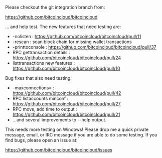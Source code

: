 Please checkout the git integration branch from:

https://github.com/bitcoincloud/bitcoincloud

... and help test.  The new features that need testing are:

* -nolisten : https://github.com/bitcoincloud/bitcoincloud/pull/11
* -rescan : scan block chain for missing wallet transactions
* -printtoconsole : https://github.com/bitcoincloud/bitcoincloud/pull/37
* RPC gettransaction details : https://github.com/bitcoincloud/bitcoincloud/pull/24
* listtransactions new features : https://github.com/bitcoincloud/bitcoincloud/pull/10

Bug fixes that also need testing:

* -maxconnections= : https://github.com/bitcoincloud/bitcoincloud/pull/42
* RPC listaccounts minconf : https://github.com/bitcoincloud/bitcoincloud/pull/27
* RPC move, add time to output : https://github.com/bitcoincloud/bitcoincloud/pull/21
* ...and several improvements to --help output.

This needs more testing on Windows!  Please drop me a quick private message, email, or IRC message if you are able to do some testing.  If you find bugs, please open an issue at:

https://github.com/bitcoincloud/bitcoincloud/issues
